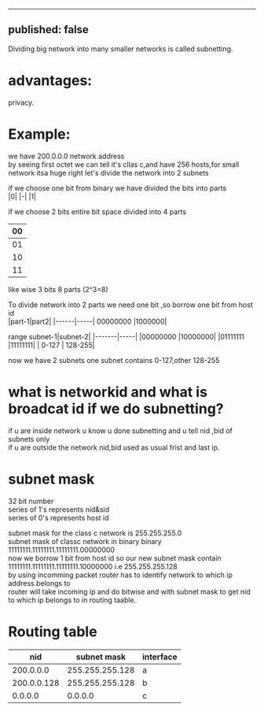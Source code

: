 ----
published: false
----
Dividing big network into many smaller networks is called subnetting.

# advantages:
privacy.

# Example:
we have 200.0.0.0 network address<br>
by seeing first octet we can tell it's cllas c,and have 256 hosts,for small network itsa huge right let's divide the network into 2 subnets

if we choose one bit from binary we have divided the bits into parts<br>
|0|
|-|
|1|<br>

if we choose 2 bits entire bit space divided into 4 parts

|00|
|-|
|01|
|10|
|11|

like wise 3 bits 8 parts (2^3=8)<br>

To divide network into 2 parts we need one bit ,so borrow one bit from host id<br>
|part-1|part2|
|------|-----|
00000000 |1000000|

range
subnet-1|subnet-2|
|-------|-----|
|00000000 |10000000|
|01111111  |11111111|
| 0-127 | 128-255|

now we have 2 subnets one subnet contains 0-127,other 128-255

# what is networkid and what is broadcat id if we do subnetting?
if u are inside network u know u done subnetting and u tell nid ,bid of subnets only<br>
if u are outside the network nid,bid used as usual frist and last ip.

# subnet mask

32 bit number<br>
series of 1's represents nid&sid<br>
series of 0's represents  host id<br>

subnet mask for the class c network is 255.255.255.0<br>
subnet mask of classc network in binary binary 11111111.11111111.11111111.00000000<br>
now we borrow 1 bit from host id so our new subnet mask contain 11111111.11111111.11111111.10000000 i.e 255.255.255.128<br>
by using incomming packet router has to identify  network to which ip address belongs to<br>
router will take incoming ip and do bitwise and with subnet mask to get nid to which ip belongs to in routing taable.

# Routing table
|nid |subnet mask |interface|
|-|-|-|
|200.0.0.0 |255.255.255.128 |a|
|200.0.0.128| 255.255.255.128 |b|
|0.0.0.0 |0.0.0.0 |c|


